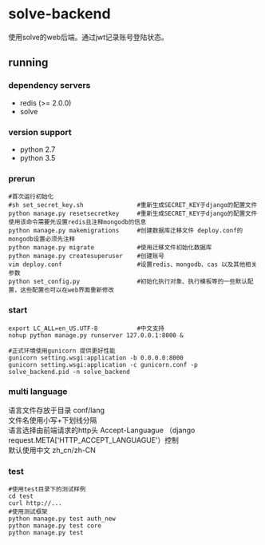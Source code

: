 # solve-backend #


使用solve的web后端。通过jwt记录账号登陆状态。


running
--------------
### dependency servers ###
* redis (>= 2.0.0)
* solve

### version support ###
* python 2.7
* python 3.5

### prerun ###
```shell
#首次运行初始化
#sh set_secret_key.sh               #重新生成SECRET_KEY于django的配置文件
python manage.py resetsecretkey     #重新生成SECRET_KEY于django的配置文件 使用该命令需要先设置redis且注释mongodb的信息
python manage.py makemigrations     #创建数据库迁移文件 deploy.conf的mongodb设置必须先注释
python manage.py migrate            #使用迁移文件初始化数据库
python manage.py createsuperuser    #创建账号
vim deploy.conf                     #设置redis、mongodb、cas 以及其他相关参数
python set_config.py                #初始化执行对象、执行模板等的一些默认配置，这些配置也可以在web界面重新修改
```

### start ###
```shell
export LC_ALL=en_US.UTF-8           #中文支持
nohup python manage.py runserver 127.0.0.1:8000 &

#正式环境使用gunicorn 提供更好性能
gunicorn setting.wsgi:application -b 0.0.0.0:8000 
gunicorn setting.wsgi:application -c gunicorn.conf -p solve_backend.pid -n solve_backend
```

### multi language ###
语言文件存放于目录 conf/lang  
文件名使用小写+下划线分隔  
语言选择由前端请求的http头 Accept-Languague （django request.META['HTTP_ACCEPT_LANGUAGUE'）控制  
默认使用中文 zh_cn/zh-CN  

### test ###
```shell
#使用test目录下的测试样例
cd test             
curl http://...
#使用测试框架
python manage.py test auth_new
python manage.py test core
python manage.py test
```